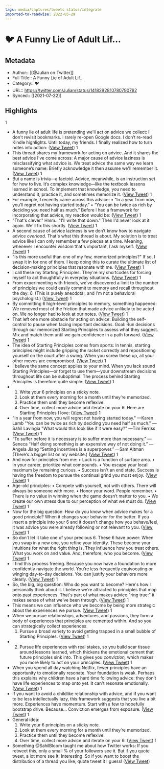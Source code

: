 ```yaml
---
tags: media/captures/tweets status/integrate
imported-to-readwise: 2022-05-29
---
```

# 🐦 A Funny Lie of Adult Lif...

## Metadata
- Author:: [[@Julian on Twitter]]
- Full Title:: A Funny Lie of Adult Lif...
- Category:: 🐦
- URL:: https://twitter.com/Julian/status/1418292810780790792
- Synced:: [[2021-07-22]]

## Highlights
1
- A funny lie of adult life is pretending we'll act on advice we collect:
  I don't revisit bookmarks. 
  I rarely re-open Google docs.
  I don’t re-read Kindle highlights. 
  Until today, my friends. I finally realized how to turn notes into action: ([View Tweet](https://twitter.com/Julian/status/1418292810780790792))
1
- This thread shares my framework for acting on advice.
  And it shares the best advice I've come across:
  A major cause of advice laziness is misclassifying what advice is. 
  We treat advice the same way we learn someone’s name: Briefly acknowledge it then assume we'll remember it. ([View Tweet](https://twitter.com/Julian/status/1418292812043341825))
1
- But a name is trivia—a factoid. 
  Advice, meanwhile, is an instruction set for how to live. It’s complex knowledge—like the textbook lessons learned in school. 
  To implement that knowledge, you need to understand it, practice it, and sometimes memorize it. ([View Tweet](https://twitter.com/Julian/status/1418292813494558720))
1
- For example, I recently came across this advice:
  • “In a year from now, you'll regret not having started today.”
  • “You can be twice as rich by deciding you need half as much.”
  Before I had a framework for incorporating that advice, my reaction would be: ([View Tweet](https://twitter.com/Julian/status/1418292814849331201))
1
- "That's clever."
  Hmm..
  "I'll write that down."
  Then I'd never look at it again.
  We'll fix this shortly. ([View Tweet](https://twitter.com/Julian/status/1418292816136925185))
1
- A second cause of advice laziness is we don’t know how to navigate advice *overload.* 
  That's what this thread is about.
  My solution is to treat advice like I can only remember a few pieces at a time. 
  Meaning, whenever I encounter wisdom that's important, I ask myself: ([View Tweet](https://twitter.com/Julian/status/1418292817357463557))
1
- "Is this more useful than one of my few, memorized principles?" 
  If so, I swap it in for one of them. 
  I keep doing this to curate the ultimate list of decision-making principles that resonate with me. ([View Tweet](https://twitter.com/Julian/status/1418292818800381953))
1
- I call these my Starting Principles. 
  They're my shortcodes for forcing myself to act thoughtfully in everyday situations. ([View Tweet](https://twitter.com/Julian/status/1418292820184424449))
1
- From experimenting with friends, we've discovered a limit to the number of principles we could easily commit to memory and recall throughout the day: 6.
  (This is purely anecdotal, and I'm not a behavioral psychologist.) ([View Tweet](https://twitter.com/Julian/status/1418292821400772610))
1
- By committing 6 high-level principles to memory, something happened: 
  We removed most of the friction that made advice unlikely to be acted on. We no longer had to look at our notes. ([View Tweet](https://twitter.com/Julian/status/1418292822713634817))
1
- That left one more obstacle for acting on advice:
  Building the self-control to pause when facing important decisions. 
  Goal: Run decisions through our memorized Starting Principles to assess what they suggest. 
  Mix and match them until we gain confidence in a path forward. ([View Tweet](https://twitter.com/Julian/status/1418292824110362627))
1
- The idea of Starting Principles comes from sports: 
  In tennis, starting principles might include gripping the racket correctly and repositioning yourself on the court after a swing. 
  When you screw these up, all your other moves are compromised. ([View Tweet](https://twitter.com/Julian/status/1418292825477636100))
1
- I believe the same concept applies to your mind. 
  When you lack sound Starting Principles—or forget to use them—your downstream decisions throughout life can be suboptimal.
  The process behind Starting Principles is therefore quite simple: ([View Tweet](https://twitter.com/Julian/status/1418292826861805568))
1
- 1. Write your 6 principles on a sticky note. 
  2. Look at them every morning for a month until they’re memorized. 
  3. Practice them until they become reflexive.
  4. Over time, collect more advice and iterate on your 6.
  Here are Starting Principles I love: ([View Tweet](https://twitter.com/Julian/status/1418292828157878273))
1
- "In a year from now, you will regret not having started today." —Karen Lamb
  "You can be twice as rich by deciding you need half as much." —Sahil Lavingia
  "What would this look like if it were easy?" —Tim Ferriss ([View Tweet](https://twitter.com/Julian/status/1418292829382606849))
1
- “To suffer before it is necessary is to suffer more than necessary.” —Seneca
  “Half doing something is an expensive way of not doing it.” —Angela Jiang
  “Setting incentives is a superpower.” —Sam Altman
  (There's a bigger list on my website.) ([View Tweet](https://twitter.com/Julian/status/1418292831186087936))
1
- And now for principles from me:
  • Luck is a function of surface area.
  • In your career, prioritize what compounds.
  • You escape your local maximum by remaining curious.
  • Success isn't an end state. Success is having the freedom to pursue the continual grind you most enjoy. ([View Tweet](https://twitter.com/Julian/status/1418292832507285505))
1
- Age-old principles:
  • Compete with yourself, not with others. There will always be someone with more.
  • Honor your word. People remember.
  • There is no value in winning when the game doesn’t matter to you.
  • We create our own stress due to our perception of what we must do. ([View Tweet](https://twitter.com/Julian/status/1418292833761456128))
1
- Now for the big question:
  How do you know when advice makes for a good principle?
  When it changes your behavior for the better.
  If you insert a principle into your 6 and it doesn’t change how you behave/feel, it was advice you were already following or not relevant to you. ([View Tweet](https://twitter.com/Julian/status/1418292835107819523))
1
- So don’t let it take one of your precious 6.
  These 6 have power: When you swap in a new one, you refine your identity.
  These become your intuitions for what the right thing is. They influence how you treat others. What you work on and value. 
  And, therefore, who you become. ([View Tweet](https://twitter.com/Julian/status/1418292836328370182))
1
- I find this process freeing. 
  Because you now have a foundation to more confidently navigate the world. 
  You’re less frequently equivocating or winging day-to-day decisions. 
  You can justify your behaviors more clearly. ([View Tweet](https://twitter.com/Julian/status/1418292837607608322))
1
- So, the big, big question: Who do you want to become?
  Here's how I personally think about it.
  I believe we’re attracted to principles that map onto past experiences. That's part of what makes advice "ring true:" it makes sense of what we've been through. ([View Tweet](https://twitter.com/Julian/status/1418292838920429568))
1
- This means we can influence who we become by being more strategic about the experiences we pursue. ([View Tweet](https://twitter.com/Julian/status/1418292840174559232))
1
- When we pursue relationships, adventures, and passions, they form a body of experiences that principles are cemented within.
  And so you can strategically collect experiences:
  1. Pursue a broad variety to avoid getting trapped in a small bubble of Starting Principles. ([View Tweet](https://twitter.com/Julian/status/1418292841382506496))
1
- 2. Pursue life experiences with real stakes, so you build scar tissue around lessons learned, which thickens the emotional cement that future principles sink into. 
  This gives you *conviction,* which makes you more likely to act on your principles. ([View Tweet](https://twitter.com/Julian/status/1418292842632400896))
1
- When you spend all day watching Netflix, fewer principles have an opportunity to emotionally resonate. Your foundation is weak.
  Perhaps this explains why children have a hard time following advice: they don’t have life experiences to map onto yet. It can't resonate emotionally. ([View Tweet](https://twitter.com/Julian/status/1418292843987161089))
1
- If you want to avoid a childlike relationship with advice, and if you want to be less intellectually lazy, this framework suggests that you live a bit more. 
  Experiences have momentum. Start with a few to hopefully bootstrap drive. 
  Because...
  Conviction emerges from exposure. ([View Tweet](https://twitter.com/Julian/status/1418292845392187392))
1
- General idea:
  1. Write your 6 principles on a sticky note. 
  2. Look at them every morning for a month until they’re memorized. 
  3. Practice them until they become reflexive.
  4. Over time, collect more advice and iterate on your 6. ([View Tweet](https://twitter.com/Julian/status/1418292846717669378))
1
- Something @SahilBloom taught me about how Twitter works:
  If you retweet this, only a small % of your followers see it. But if you quote tweet, a lot more see it. Interesting.
  So if you want to boost the distribution of a thread you like, quote tweet it I guess! ([View Tweet](https://twitter.com/Julian/status/1418292847980122113))
